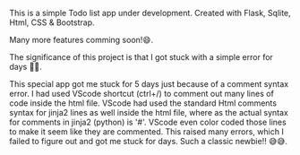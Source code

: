 This is a simple Todo list app under development.
Created with Flask, Sqlite, Html, CSS & Bootstrap.

Many more features comming soon!😄.

The significance of this project is that I got stuck with a simple error for days 🤧😢.

This special app got me stuck for 5 days just because of a comment syntax error. I had used VScode shortcut (ctrl+/) to comment out many lines of code inside the html file. VScode had used the standard Html comments syntax for jinja2 lines as well inside the html file, where as the actual syntax for comments in jinja2 (python) is '#'. VScode even color coded those lines to make it seem like they are commented.
This raised many errors, which I failed to figure out and got me stuck for days. Such a classic newbie!! 😅😅.

